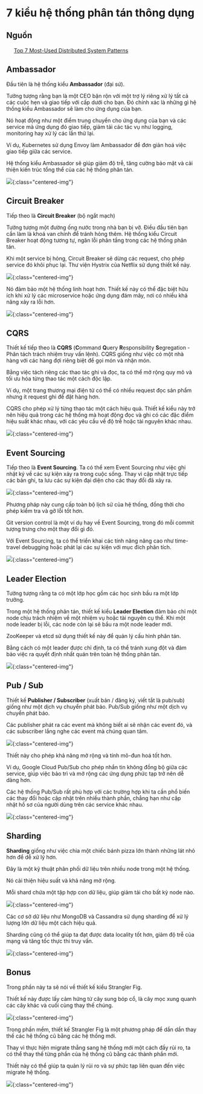 # 7 kiểu hệ thống phân tán thông dụng

## Nguồn

<img src="../../assets/images/bytebytego.png" width="16" height="16"/> [Top 7 Most-Used Distributed System Patterns](https://www.youtube.com/watch?v=nH4qjmP2KEE)

## Ambassador

Đầu tiên là hệ thống kiểu **Ambassador** (đại sứ).

Tưởng tượng rằng bạn là một CEO bận rộn với một trợ lý riêng xử lý tất cả các cuộc hẹn và giao tiếp với cấp dưới cho bạn. Đó chính xác là những gì hệ thống kiểu Ambassador sẽ làm cho ứng dụng của bạn.

Nó hoạt động như một điểm trung chuyển cho ứng dụng của bạn và các service mà ứng dụng đó giao tiếp, giảm tải các tác vụ như logging, monitoring hay xử lý các lần thử lại.

Ví dụ, Kubernetes sử dụng Envoy làm Ambassador để đơn giản hoá việc giao tiếp giữa các service.

Hệ thống kiểu Ambassador sẽ giúp giảm độ trễ, tăng cường bảo mật và cải thiện kiến trúc tổng thể của các hệ thống phân tán.

![](../assets/ByteByteGo/system-patterns/figure1.png){:class="centered-img"}

## Circuit Breaker

Tiếp theo là **Circuit Breaker** (bộ ngắt mạch)

Tưởng tượng một đường ống nước trong nhà bạn bị vỡ. Điều đầu tiên bạn cần làm là khoá van chính để tránh hỏng thêm. Hệ thống kiểu Circuit Breaker hoạt động tương tự, ngăn lỗi phân tầng trong các hệ thống phân tán. 

Khi một service bị hỏng, Circuit Breaker sẽ dừng các request, cho phép service đó khôi phục lại. Thư viện Hystrix của Netflix sử dụng thiết kế này. 

![](../assets/ByteByteGo/system-patterns/figure2.png){:class="centered-img"}

Nó đảm bảo một hệ thống linh hoạt hơn. Thiết kế này có thể đặc biệt hữu ích khi xử lý các microservice hoặc ứng dụng đám mây, nơi có nhiều khả năng xảy ra lỗi hơn.

![](../assets/ByteByteGo/system-patterns/figure3.png){:class="centered-img"}

## CQRS

Thiết kế tiếp theo là **CQRS** (**C**ommand **Q**uery **R**esponsibility **S**egregation - Phân tách trách nhiệm truy vấn lệnh). CQRS giống như việc có một nhà hàng với các hàng đợi riêng biệt để gọi món và nhận món.

Bằng việc tách riêng các thao tác ghi và đọc, ta có thể mở rộng quy mô và tối ưu hóa từng thao tác một cách độc lập.

Ví dụ, một trang thương mại điện tử có thể có nhiều request đọc sản phẩm nhưng ít request ghi để đặt hàng hơn.

CQRS cho phép xử lý từng thao tác một cách hiệu quả. Thiết kế kiểu này trở nên hiệu quả trong các hệ thống mà hoạt động đọc và ghi có các đặc điểm hiệu suất khác nhau, với các yêu cầu về độ trễ hoặc tài nguyên khác nhau.

![](../assets/ByteByteGo/system-patterns/figure4.png){:class="centered-img"}

## Event Sourcing

Tiếp theo là **Event Sourcing**. Ta có thể xem Event Sourcing như việc ghi nhật ký về các sự kiện xảy ra trong cuộc sống. Thay vì cập nhật trực tiếp các bản ghi, ta lưu các sự kiện đại diện cho các thay đổi đã xảy ra.

![](../assets/ByteByteGo/system-patterns/figure5.png){:class="centered-img"}

Phương pháp này cung cấp toàn bộ lịch sử của hệ thống, đồng thời cho phép kiểm tra và gỡ lỗi tốt hơn.

Git version control là một ví dụ hay về Event Sourcing, trong đó mỗi commit tượng trưng cho một thay đổi gì đó.

Với Event Sourcing, ta có thể triển khai các tính năng nâng cao như time-travel debugging hoặc phát lại các sự kiện với mục đích phân tích.

![](../assets/ByteByteGo/system-patterns/figure6.png){:class="centered-img"}

## Leader Election

Tưởng tượng rằng ta có một lớp học gồm các học sinh bầu ra một lớp trưởng.

Trong một hệ thống phân tán, thiết kế kiểu **Leader Election** đảm bảo chỉ một node chịu trách nhiệm về một nhiệm vụ hoặc tài nguyên cụ thể. Khi một node leader bị lỗi, các node còn lại sẽ bầu ra một node leader mới.

ZooKeeper và etcd sử dụng thiết kế này để quản lý cấu hình phân tán.

Bằng cách có một leader được chỉ định, ta có thể tránh xung đột và đảm bảo việc ra quyết định nhất quán trên toàn hệ thống phân tán.

![](../assets/ByteByteGo/system-patterns/figure7.png){:class="centered-img"}

## Pub / Sub

Thiết kế **Publisher / Subscriber** (xuất bản / đăng ký, viết tắt là pub/sub) giống như một dịch vụ chuyển phát báo. Pub/Sub giống như một dịch vụ chuyển phát báo.

Các publisher phát ra các event mà không biết ai sẽ nhận các event đó, và các subscriber lắng nghe các event mà chúng quan tâm.

![](../assets/ByteByteGo/system-patterns/figure8.png){:class="centered-img"}

Thiết này cho phép khả năng mở rộng và tính mô-đun hoá tốt hơn.

Ví dụ, Google Cloud Pub/Sub cho phép nhắn tin không đồng bộ giữa các service, giúp việc bảo trì và mở rộng các ứng dụng phức tạp trở nên dễ dàng hơn.

Các hệ thống Pub/Sub rất phù hợp với các trường hợp khi ta cần phổ biến các thay đổi hoặc cập nhật trên nhiều thành phần, chẳng hạn như cập nhật hồ sơ của người dùng trên các service khác nhau.

![](../assets/ByteByteGo/system-patterns/figure9.png){:class="centered-img"}

## Sharding

**Sharding** giống như việc chia một chiếc bánh pizza lớn thành những lát nhỏ hơn để dễ xử lý hơn.

Đây là một kỹ thuật phân phối dữ liệu trên nhiều node trong một hệ thống.

Nó cải thiện hiệu suất và khả năng mở rộng.

Mỗi shard chứa một tập hợp con dữ liệu, giúp giảm tải cho bất kỳ node nào.

![](../assets/ByteByteGo/system-patterns/figure13.png){:class="centered-img"}

Các cơ sở dữ liệu như MongoDB và Cassandra sử dụng sharding để xử lý lượng lớn dữ liệu một cách hiệu quả.
 
Sharding cũng có thể giúp ta đạt được data locality tốt hơn, giảm độ trễ của mạng và tăng tốc thực thi truy vấn.

![](../assets/ByteByteGo/system-patterns/figure10.png){:class="centered-img"}

## Bonus

Trong phần này ta sẽ nói về thiết kế kiểu Strangler Fig.

Thiết kế này được lấy cảm hứng từ cây sung bóp cổ, là cây mọc xung quanh các cây khác và cuối cùng thay thế chúng.

![](../assets/ByteByteGo/system-patterns/figure11.png){:class="centered-img"}

Trong phần mềm, thiết kế Strangler Fig là một phương pháp để dần dần thay thế các hệ thống cũ bằng các hệ thống mới.

Thay vì thực hiện migrate thẳng sang hệ thống mới một cách đầy rủi ro, ta có thể thay thế từng phần của hệ thống cũ bằng các thành phần mới.

Thiết này có thể giúp ta quản lý rủi ro và sự phức tạp liên quan đến việc migrate hệ thống.

![](../assets/ByteByteGo/system-patterns/figure12.png){:class="centered-img"}
